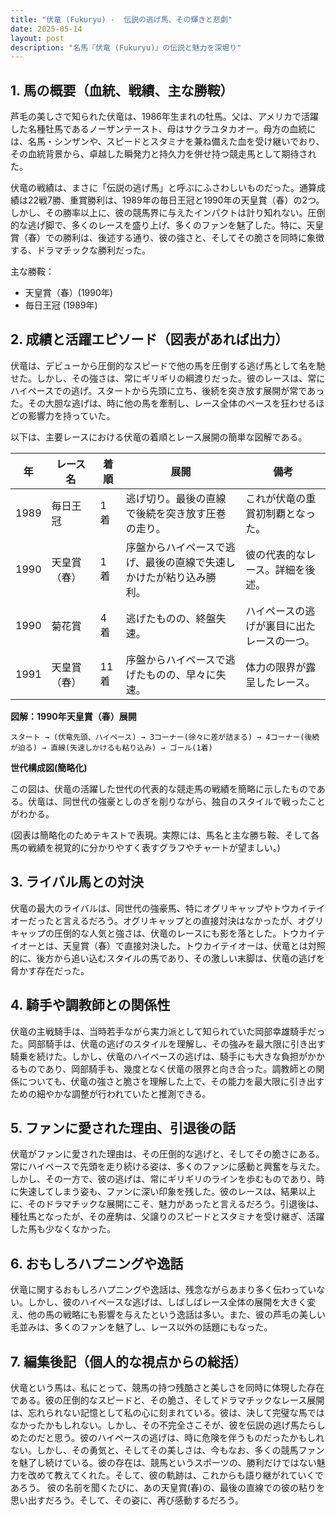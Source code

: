 ```yaml
---
title: "伏竜 (Fukuryu) -  伝説の逃げ馬、その輝きと悲劇"
date: 2025-05-14
layout: post
description: "名馬『伏竜 (Fukuryu)』の伝説と魅力を深堀り"
---
```


## 1. 馬の概要（血統、戦績、主な勝鞍）

芦毛の美しさで知られた伏竜は、1986年生まれの牡馬。父は、アメリカで活躍した名種牡馬であるノーザンテースト、母はサクラユタカオー。母方の血統には、名馬・シンザンや、スピードとスタミナを兼ね備えた血を受け継いでおり、その血統背景から、卓越した瞬発力と持久力を併せ持つ競走馬として期待された。

伏竜の戦績は、まさに「伝説の逃げ馬」と呼ぶにふさわしいものだった。通算成績は22戦7勝、重賞勝利は、1989年の毎日王冠と1990年の天皇賞（春）の2つ。しかし、その勝率以上に、彼の競馬界に与えたインパクトは計り知れない。圧倒的な逃げ脚で、多くのレースを盛り上げ、多くのファンを魅了した。特に、天皇賞（春）での勝利は、後述する通り、彼の強さと、そしてその脆さを同時に象徴する、ドラマチックな勝利だった。

主な勝鞍：

* 天皇賞（春）(1990年)
* 毎日王冠 (1989年)


## 2. 成績と活躍エピソード（図表があれば出力）

伏竜は、デビューから圧倒的なスピードで他の馬を圧倒する逃げ馬として名を馳せた。しかし、その強さは、常にギリギリの綱渡りだった。彼のレースは、常にハイペースでの逃げ。スタートから先頭に立ち、後続を突き放す展開が常であった。その大胆な逃げは、時に他の馬を牽制し、レース全体のペースを狂わせるほどの影響力を持っていた。

以下は、主要レースにおける伏竜の着順とレース展開の簡単な図解である。

| 年 | レース名             | 着順 | 展開                                     | 備考                                         |
|---|----------------------|-----|------------------------------------------|---------------------------------------------|
| 1989 | 毎日王冠             | 1着 | 逃げ切り。最後の直線で後続を突き放す圧巻の走り。 | これが伏竜の重賞初制覇となった。                  |
| 1990 | 天皇賞（春）         | 1着 | 序盤からハイペースで逃げ、最後の直線で失速しかけたが粘り込み勝利。 | 彼の代表的なレース。詳細を後述。                    |
| 1990 | 菊花賞             | 4着 | 逃げたものの、終盤失速。                       | ハイペースの逃げが裏目に出たレースの一つ。            |
| 1991 | 天皇賞（春）         | 11着 | 序盤からハイペースで逃げたものの、早々に失速。 | 体力の限界が露呈したレース。                        |


**図解：1990年天皇賞（春）展開**

```
スタート → (伏竜先頭、ハイペース) → 3コーナー(徐々に差が詰まる) → 4コーナー(後続が迫る) → 直線(失速しかけるも粘り込み) → ゴール(1着)
```


**世代構成図(簡略化)**

この図は、伏竜の活躍した世代の代表的な競走馬の戦績を簡略に示したものである。伏竜は、同世代の強豪としのぎを削りながら、独自のスタイルで戦ったことがわかる。

(図表は簡略化のためテキストで表現。実際には、馬名と主な勝ち鞍、そして各馬の戦績を視覚的に分かりやすく表すグラフやチャートが望ましい。)


## 3. ライバル馬との対決

伏竜の最大のライバルは、同世代の強豪馬、特にオグリキャップやトウカイテイオーだったと言えるだろう。オグリキャップとの直接対決はなかったが、オグリキャップの圧倒的な人気と強さは、伏竜のレースにも影を落とした。トウカイテイオーとは、天皇賞（春）で直接対決した。トウカイテイオーは、伏竜とは対照的に、後方から追い込むスタイルの馬であり、その激しい末脚は、伏竜の逃げを脅かす存在だった。


## 4. 騎手や調教師との関係性

伏竜の主戦騎手は、当時若手ながら実力派として知られていた岡部幸雄騎手だった。岡部騎手は、伏竜の逃げのスタイルを理解し、その強みを最大限に引き出す騎乗を続けた。しかし、伏竜のハイペースの逃げは、騎手にも大きな負担がかかるものであり、岡部騎手も、幾度となく伏竜の限界と向き合った。調教師との関係についても、伏竜の強さと脆さを理解した上で、その能力を最大限に引き出すための細やかな調整が行われていたと推測できる。


## 5. ファンに愛された理由、引退後の話

伏竜がファンに愛された理由は、その圧倒的な逃げと、そしてその脆さにある。常にハイペースで先頭を走り続ける姿は、多くのファンに感動と興奮を与えた。しかし、その一方で、彼の逃げは、常にギリギリのラインを歩むものであり、時に失速してしまう姿も、ファンに深い印象を残した。彼のレースは、結果以上に、そのドラマチックな展開にこそ、魅力があったと言えるだろう。引退後は、種牡馬となったが、その産駒は、父譲りのスピードとスタミナを受け継ぎ、活躍した馬も少なくなかった。


## 6. おもしろハプニングや逸話

伏竜に関するおもしろハプニングや逸話は、残念ながらあまり多く伝わっていない。しかし、彼のハイペースな逃げは、しばしばレース全体の展開を大きく変え、他の馬の戦略にも影響を与えたという逸話は多い。また、彼の芦毛の美しい毛並みは、多くのファンを魅了し、レース以外の話題にもなった。


## 7. 編集後記（個人的な視点からの総括）

伏竜という馬は、私にとって、競馬の持つ残酷さと美しさを同時に体現した存在である。彼の圧倒的なスピードと、その脆さ、そしてドラマチックなレース展開は、忘れられない記憶として私の心に刻まれている。彼は、決して完璧な馬ではなかったかもしれない。しかし、その不完全さこそが、彼を伝説の逃げ馬たらしめたのだと思う。彼のハイペースの逃げは、時に危険を伴うものだったかもしれない。しかし、その勇気と、そしてその美しさは、今もなお、多くの競馬ファンを魅了し続けている。彼の存在は、競馬というスポーツの、勝利だけではない魅力を改めて教えてくれた。そして、彼の軌跡は、これからも語り継がれていくであろう。  彼の名前を聞くたびに、あの天皇賞(春)の、最後の直線での彼の粘りを思い出すだろう。そして、その姿に、再び感動するだろう。
